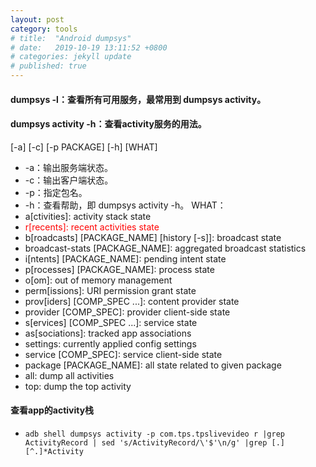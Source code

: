```yaml
---
layout: post
category: tools
# title:  "Android dumpsys"
# date:   2019-10-19 13:11:52 +0800
# categories: jekyll update
# published: true
---
```


#### dumpsys -l：查看所有可用服务，最常用到 dumpsys activity。
#### dumpsys activity -h：查看activity服务的用法。
[-a] [-c] [-p PACKAGE] [-h] [WHAT]
- -a：输出服务端状态。
- -c：输出客户端状态。
- -p：指定包名。
- -h：查看帮助，即 dumpsys activity -h。
WHAT：
- a[ctivities]: activity stack state
- <font color=red>r[recents]: recent activities state</font>
- b[roadcasts] [PACKAGE_NAME] [history [-s]]: broadcast state
- broadcast-stats [PACKAGE_NAME]: aggregated broadcast statistics
- i[ntents] [PACKAGE_NAME]: pending intent state
- p[rocesses] [PACKAGE_NAME]: process state
- o[om]: out of memory management
- perm[issions]: URI permission grant state
- prov[iders] [COMP_SPEC ...]: content provider state
- provider [COMP_SPEC]: provider client-side state
- s[ervices] [COMP_SPEC ...]: service state
- as[sociations]: tracked app associations
- settings: currently applied config settings
- service [COMP_SPEC]: service client-side state
- package [PACKAGE_NAME]: all state related to given package
- all: dump all activities
- top: dump the top activity
#### 查看app的activity栈
- `adb shell dumpsys activity -p com.tps.tpslivevideo r |grep ActivityRecord | sed 's/ActivityRecord/\'$'\n/g' |grep [.][^.]*Activity`